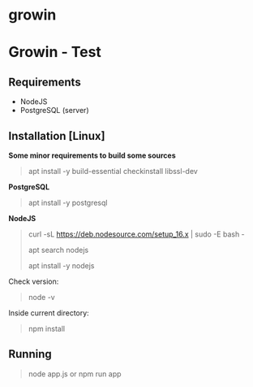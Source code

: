 # growin
Growin - Test
========


## Requirements

* NodeJS
* PostgreSQL (server)



## Installation [Linux]

**Some minor requirements to build some sources**
> apt install -y build-essential checkinstall libssl-dev



**PostgreSQL**

> apt install -y postgresql



**NodeJS**

> curl -sL https://deb.nodesource.com/setup_16.x | sudo -E bash -
> 
> apt search nodejs
> 
> apt install -y nodejs



Check version:
> node -v


Inside current directory:
> npm install 



## Running
> node app.js
or
> npm run app

